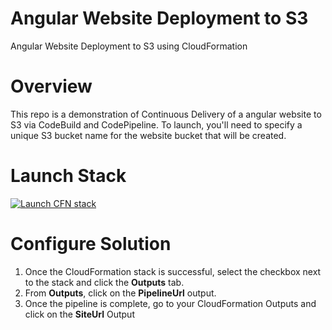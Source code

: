 # Angular Website Deployment to S3
 Angular Website Deployment to S3 using CloudFormation

# Overview
This repo is a demonstration of Continuous Delivery of a angular website to S3 via CodeBuild and CodePipeline. To launch, you'll need to specify a unique S3 bucket name for the website bucket that will be created.

# Launch Stack

[![Launch CFN stack](https://s3.amazonaws.com/cloudformation-examples/cloudformation-launch-stack.png)](https://console.aws.amazon.com/cloudformation/home?region=us-east-1#cstack=sn%7Edevops-essentials-static%7Cturl%7Ehttps://s3.amazonaws.com/www.devopsessentialsaws.com/samples/static/pipeline.yml)


# Configure Solution

1. Once the CloudFormation stack is successful, select the checkbox next to the stack and click the **Outputs** tab. 
2. From **Outputs**, click on the **PipelineUrl** output. 
3. Once the pipeline is complete, go to your CloudFormation Outputs and click on the **SiteUrl** Output
